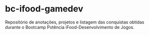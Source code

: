 # bc-ifood-gamedev
Repositório de anotações, projetos e listagem das conquistas obtidas durante o Bootcamp Potência iFood-Desenvolvimento de Jogos.
